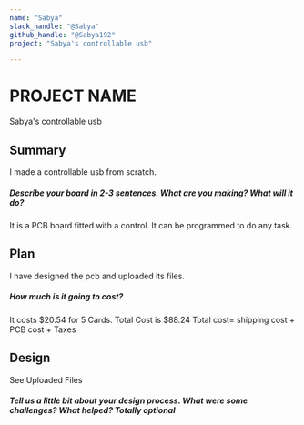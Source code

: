 ```yaml
---
name: "Sabya"
slack_handle: "@Sabya"
github_handle: "@Sabya192"
project: "Sabya's controllable usb"

---
```


# PROJECT NAME
Sabya's controllable usb
## Summary
I made a controllable usb from scratch.
##### Describe your board in 2-3 sentences. What are you making? What will it do?
It is a PCB board fitted with a control. It can be programmed to do any task.

## Plan
I have designed the pcb and uploaded its files.
##### How much is it going to cost?
It costs $20.54 for 5 Cards.
Total Cost is $88.24
Total cost= shipping cost + PCB cost + Taxes

## Design
See Uploaded Files
##### Tell us a little bit about your design process. What were some challenges? What helped? ***Totally optional***

